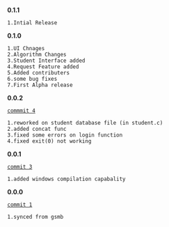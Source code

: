 **0.1.1**
```
1.Intial Release
```
**0.1.0**
```
1.UI Chnages
2.Algorithm Changes
3.Student Interface added
4.Request Feature added
5.Added contributers
6.some bug fixes
7.First Alpha release
```
**0.0.2** 

[`commmit 4`](https://github.com/saha-KUSHAL/nbc/commit/5865f710a8cbf6b2bbc85b47628c9e6429bbd88f)
```
1.reworked on student database file (in student.c)
2.added concat func
3.fixed some errors on login function
4.fixed exit(0) not working
```
**0.0.1**

[`commit 3`](https://github.com/saha-KUSHAL/nbc/commit/2fd97021e0320d36acec7a54a451dfe98173f59e)
```
1.added windows compilation capabality 
```
**0.0.0**

[`commit 1`](https://github.com/saha-KUSHAL/nbc/commit/20d85b6b204a0d0eddf6defa4d19cc4801f6f5f2)
```
1.synced from gsmb 
```
